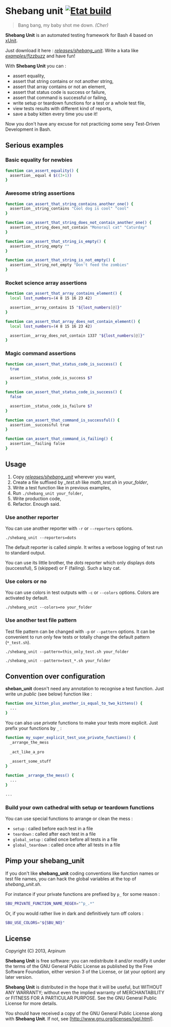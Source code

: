 # Shebang unit [![Etat build]](https://travis-ci.org/arpinum/shebang_unit)

> Bang bang, my baby shot me down.
> <cite>(Cher)</cite>

**Shebang Unit** is an automated testing framework for Bash 4 based on [xUnit].

Just download it here : *[releases/shebang_unit]*. Write a kata like *[examples/fizzbuzz]* and have fun!

With **Shebang Unit** you can :
 * assert equality,
 * assert that string contains or not another string,
 * assert that array contains or not an element,
 * assert that status code is success or failure,
 * assert that command is successful or failing,
 * write setup or teardown functions for a test or a whole test file,
 * view tests results with different kind of reports,
 * save a baby kitten every time you use it!

Now you don't have any excuse for not practicing some sexy Test-Driven Development in Bash.

## Serious examples

### Basic equality for newbies

```bash
function can_assert_equality() {
  assertion__equal 4 $((3+1))
}
```

### Awesome string assertions

```bash
function can_assert_that_string_contains_another_one() {
  assertion__string_contains "Cool dog is cool" "cool"
}
```

```bash
function can_assert_that_string_does_not_contain_another_one() {
  assertion__string_does_not_contain "Monorail cat" "Caturday"
}
```

```bash
function can_assert_that_string_is_empty() {
  assertion__string_empty ""
}
```

```bash
function can_assert_that_string_is_not_empty() {
  assertion__string_not_empty "Don't feed the zombies"
}
```

### Rocket science array assertions

```bash
function can_assert_that_array_contains_element() {
  local lost_numbers=(4 8 15 16 23 42)

  assertion__array_contains 15 "${lost_numbers[@]}"
}
```

```bash
function can_assert_that_array_does_not_contain_element() {
  local lost_numbers=(4 8 15 16 23 42)

  assertion__array_does_not_contain 1337 "${lost_numbers[@]}"
}
```

### Magic command assertions

```bash
function can_assert_that_status_code_is_success() {
  true

  assertion__status_code_is_success $?
}
```

```bash
function can_assert_that_status_code_is_success() {
  false

  assertion__status_code_is_failure $?
}
```

```bash
function can_assert_that_command_is_successful() {
  assertion__successful true
}
```

```bash
function can_assert_that_command_is_failing() {
  assertion__failing false
}
```

## Usage

1. Copy *[releases/shebang_unit]* wherever you want,
2. Create a file suffixed by *_test.sh* like *math_test.sh* in *your_folder*,
3. Write a test function like in previous examples,
4. Run `./shebang_unit your_folder`,
5. Write production code,
6. Refactor. Enough said.

### Use another reporter

You can use another reporter with `-r` or `--reporters` options.

`./shebang_unit --reporters=dots`

The default reporter is called *simple*. It writes a verbose logging of test run to standard output.

You can use its little brother, the *dots* reporter which only displays dots (successful), S (skipped) or F (failing). Such a lazy cat.
 
### Use colors or no

You can use colors in test outputs with `-c` or `--colors` options. Colors are activated by default.

`./shebang_unit --colors=no your_folder`

### Use another test file pattern

Test file pattern can be changed with `-p` or `--pattern` options. It can be convenient to run only few tests or totally change the default pattern (`*_test.sh`).

`./shebang_unit --pattern=this_only_test.sh your_folder`

`./shebang_unit --pattern=test_*.sh your_folder`

## Convention over configuration

**sheban_unit** doesn't need any annotation to recognise a test function. Just write un *public* (see below) function like :

```bash
function one_kitten_plus_another_is_equal_to_two_kittens() {
  ...
}

```

You can also use *private* functions to make your tests more explicit. Just prefix your functions by `_` :

```bash
function my_super_explicit_test_use_private_functions() {
  _arrange_the_mess
  
  _act_like_a_pro
  
  _assert_some_stuff
}

function _arrange_the_mess() {
  ...
}

...
```

### Build your own cathedral with setup or teardown functions

You can use special functions to arrange or clean the mess :

* `setup` : called before each test in a file
* `teardown` : called after each test in a file 
* `global_setup` : called once before all tests in a file
* `global_teardown` : called once after all tests in a file

## Pimp your **shebang_unit**

If you don't like **shebang_unit** coding conventions like function names or test file names, you can hack the global variables at the top of *shebang_unit.sh*.

For instance if your private functions are prefixed by `p_` for some reason :

```bash
SBU_PRIVATE_FUNCTION_NAME_REGEX="^p_.*"
```

Or, if you would rather live in dark and definitively turn off colors :

```bash
SBU_USE_COLORS="${SBU_NO}"
```


## License

Copyright (C) 2013, Arpinum

**Shebang Unit** is free software: you can redistribute it and/or modify it under the terms of the GNU General Public License as published by the Free Software Foundation, either version 3 of the License, or (at your option) any later version.

**Shebang Unit** is distributed in the hope that it will be useful, but WITHOUT ANY WARRANTY; without even the implied warranty of MERCHANTABILITY or FITNESS FOR A PARTICULAR PURPOSE.  See the GNU General Public License for more details.

You should have received a copy of the GNU General Public License along with **Shebang Unit**.  If not, see [http://www.gnu.org/licenses/lgpl.html].


[Etat build]: https://travis-ci.org/arpinum/shebang_unit.png?branch=master
[xUnit]: http://wikipedia.org/wiki/XUnit
[releases/shebang_unit]: https://github.com/arpinum/shebang_unit/blob/master/releases/shebang_unit
[examples/fizzbuzz]: https://github.com/arpinum/shebang_unit/tree/master/examples/fizzbuzz
[http://www.gnu.org/licenses/lgpl.html]: http://www.gnu.org/licenses/lgpl.html
